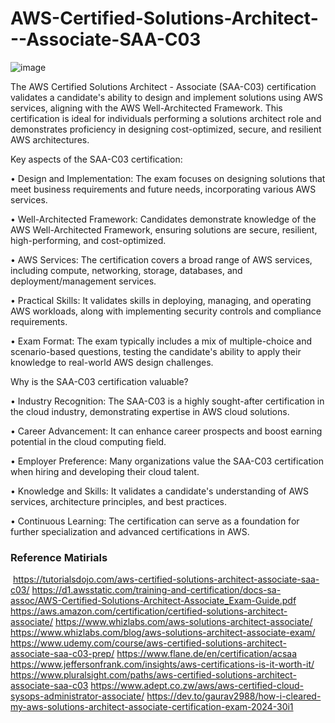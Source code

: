 # AWS-Certified-Solutions-Architect---Associate-SAA-C03

![image](https://github.com/user-attachments/assets/4c0c01c6-664f-4938-8c24-b7837b7e7eba)


The AWS Certified Solutions Architect - Associate (SAA-C03) certification validates a candidate's ability to design and implement solutions using AWS services, aligning with the AWS Well-Architected Framework. This certification is ideal for individuals performing a solutions architect role and demonstrates proficiency in designing cost-optimized, secure, and resilient AWS architectures. 

Key aspects of the SAA-C03 certification: 

• Design and Implementation: The exam focuses on designing solutions that meet business requirements and future needs, incorporating various AWS services. 

• Well-Architected Framework: Candidates demonstrate knowledge of the AWS Well-Architected Framework, ensuring solutions are secure, resilient, high-performing, and cost-optimized.

• AWS Services: The certification covers a broad range of AWS services, including compute, networking, storage, databases, and deployment/management services. 

• Practical Skills: It validates skills in deploying, managing, and operating AWS workloads, along with implementing security controls and compliance requirements.

• Exam Format: The exam typically includes a mix of multiple-choice and scenario-based questions, testing the candidate's ability to apply their knowledge to real-world AWS design challenges.

Why is the SAA-C03 certification valuable? 

• Industry Recognition: The SAA-C03 is a highly sought-after certification in the cloud industry, demonstrating expertise in AWS cloud solutions. 

• Career Advancement: It can enhance career prospects and boost earning potential in the cloud computing field.

• Employer Preference: Many organizations value the SAA-C03 certification when hiring and developing their cloud talent.

• Knowledge and Skills: It validates a candidate's understanding of AWS services, architecture principles, and best practices. 

• Continuous Learning: The certification can serve as a foundation for further specialization and advanced certifications in AWS. 


### Reference Matirials

 https://tutorialsdojo.com/aws-certified-solutions-architect-associate-saa-c03/
 https://d1.awsstatic.com/training-and-certification/docs-sa-assoc/AWS-Certified-Solutions-Architect-Associate_Exam-Guide.pdf
 https://aws.amazon.com/certification/certified-solutions-architect-associate/
 https://www.whizlabs.com/aws-solutions-architect-associate/
 https://www.whizlabs.com/blog/aws-solutions-architect-associate-exam/
 https://www.udemy.com/course/aws-certified-solutions-architect-associate-saa-c03-prep/
 https://www.flane.de/en/certification/acsaa
 https://www.jeffersonfrank.com/insights/aws-certifications-is-it-worth-it/
 https://www.pluralsight.com/paths/aws-certified-solutions-architect-associate-saa-c03
 https://www.adept.co.zw/aws/aws-certified-cloud-sysops-administrator-associate/
 https://dev.to/gaurav2988/how-i-cleared-my-aws-solutions-architect-associate-certification-exam-2024-30i1

